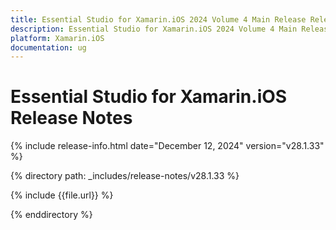 ```yaml
---
title: Essential Studio for Xamarin.iOS 2024 Volume 4 Main Release Release Notes  
description: Essential Studio for Xamarin.iOS 2024 Volume 4 Main Release Release Notes  
platform: Xamarin.iOS
documentation: ug
---
```


# Essential Studio for Xamarin.iOS  Release Notes  

{% include release-info.html date="December 12, 2024"  version="v28.1.33" %} 

{% directory path: _includes/release-notes/v28.1.33 %}

{% include {{file.url}} %}

{% enddirectory %}
